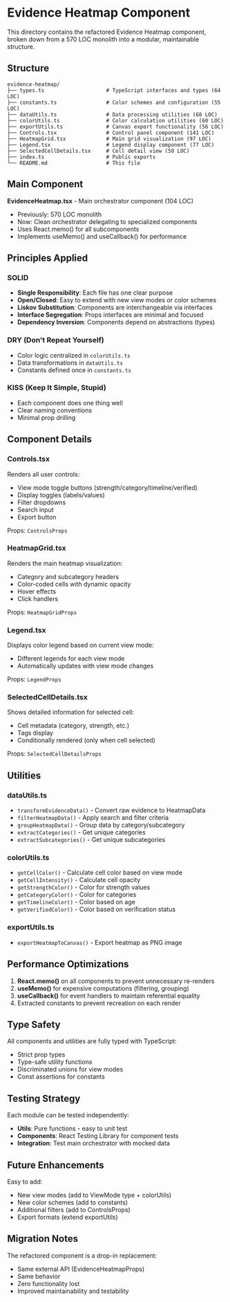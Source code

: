# Evidence Heatmap Component

This directory contains the refactored Evidence Heatmap component, broken down from a 570 LOC monolith into a modular, maintainable structure.

## Structure

```
evidence-heatmap/
├── types.ts                    # TypeScript interfaces and types (64 LOC)
├── constants.ts                # Color schemes and configuration (55 LOC)
├── dataUtils.ts                # Data processing utilities (68 LOC)
├── colorUtils.ts               # Color calculation utilities (60 LOC)
├── exportUtils.ts              # Canvas export functionality (56 LOC)
├── Controls.tsx                # Control panel component (141 LOC)
├── HeatmapGrid.tsx             # Main grid visualization (97 LOC)
├── Legend.tsx                  # Legend display component (77 LOC)
├── SelectedCellDetails.tsx     # Cell detail view (50 LOC)
├── index.ts                    # Public exports
└── README.md                   # This file
```

## Main Component

**EvidenceHeatmap.tsx** - Main orchestrator component (104 LOC)
- Previously: 570 LOC monolith
- Now: Clean orchestrator delegating to specialized components
- Uses React.memo() for all subcomponents
- Implements useMemo() and useCallback() for performance

## Principles Applied

### SOLID
- **Single Responsibility**: Each file has one clear purpose
- **Open/Closed**: Easy to extend with new view modes or color schemes
- **Liskov Substitution**: Components are interchangeable via interfaces
- **Interface Segregation**: Props interfaces are minimal and focused
- **Dependency Inversion**: Components depend on abstractions (types)

### DRY (Don't Repeat Yourself)
- Color logic centralized in `colorUtils.ts`
- Data transformations in `dataUtils.ts`
- Constants defined once in `constants.ts`

### KISS (Keep It Simple, Stupid)
- Each component does one thing well
- Clear naming conventions
- Minimal prop drilling

## Component Details

### Controls.tsx
Renders all user controls:
- View mode toggle buttons (strength/category/timeline/verified)
- Display toggles (labels/values)
- Filter dropdowns
- Search input
- Export button

Props: `ControlsProps`

### HeatmapGrid.tsx
Renders the main heatmap visualization:
- Category and subcategory headers
- Color-coded cells with dynamic opacity
- Hover effects
- Click handlers

Props: `HeatmapGridProps`

### Legend.tsx
Displays color legend based on current view mode:
- Different legends for each view mode
- Automatically updates with view mode changes

Props: `LegendProps`

### SelectedCellDetails.tsx
Shows detailed information for selected cell:
- Cell metadata (category, strength, etc.)
- Tags display
- Conditionally rendered (only when cell selected)

Props: `SelectedCellDetailsProps`

## Utilities

### dataUtils.ts
- `transformEvidenceData()` - Convert raw evidence to HeatmapData
- `filterHeatmapData()` - Apply search and filter criteria
- `groupHeatmapData()` - Group data by category/subcategory
- `extractCategories()` - Get unique categories
- `extractSubcategories()` - Get unique subcategories

### colorUtils.ts
- `getCellColor()` - Calculate cell color based on view mode
- `getCellIntensity()` - Calculate cell opacity
- `getStrengthColor()` - Color for strength values
- `getCategoryColor()` - Color for categories
- `getTimelineColor()` - Color based on age
- `getVerifiedColor()` - Color based on verification status

### exportUtils.ts
- `exportHeatmapToCanvas()` - Export heatmap as PNG image

## Performance Optimizations

1. **React.memo()** on all components to prevent unnecessary re-renders
2. **useMemo()** for expensive computations (filtering, grouping)
3. **useCallback()** for event handlers to maintain referential equality
4. Extracted constants to prevent recreation on each render

## Type Safety

All components and utilities are fully typed with TypeScript:
- Strict prop types
- Type-safe utility functions
- Discriminated unions for view modes
- Const assertions for constants

## Testing Strategy

Each module can be tested independently:
- **Utils**: Pure functions - easy to unit test
- **Components**: React Testing Library for component tests
- **Integration**: Test main orchestrator with mocked data

## Future Enhancements

Easy to add:
- New view modes (add to ViewMode type + colorUtils)
- New color schemes (add to constants)
- Additional filters (add to ControlsProps)
- Export formats (extend exportUtils)

## Migration Notes

The refactored component is a drop-in replacement:
- Same external API (EvidenceHeatmapProps)
- Same behavior
- Zero functionality lost
- Improved maintainability and testability
